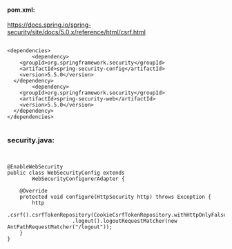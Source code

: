 #### pom.xml:


https://docs.spring.io/spring-security/site/docs/5.0.x/reference/html/csrf.html

```

<dependencies>
        <dependency>
    <groupId>org.springframework.security</groupId>
    <artifactId>spring-security-config</artifactId>
    <version>5.5.0</version>
  </dependency>
        <dependency>
    <groupId>org.springframework.security</groupId>
    <artifactId>spring-security-web</artifactId>
    <version>5.5.0</version>
  </dependency>
</dependencies>


```

### security.java:

```


@EnableWebSecurity
public class WebSecurityConfig extends
		WebSecurityConfigurerAdapter {

	@Override
	protected void configure(HttpSecurity http) throws Exception {
		http
			.csrf().csrfTokenRepository(CookieCsrfTokenRepository.withHttpOnlyFalse());
                     .logout().logoutRequestMatcher(new AntPathRequestMatcher("/logout"));
	}
}


```
